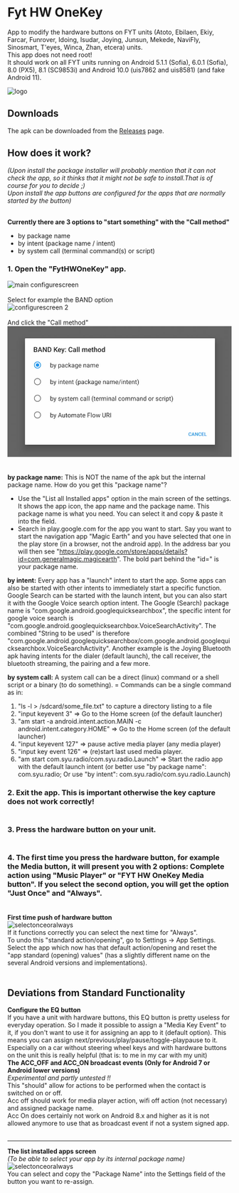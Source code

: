 # Fyt HW OneKey
App to modify the hardware buttons on FYT units (Atoto, Ebilaen, Ekiy, Farcar, Funrover, Idoing, Isudar, Joying, Junsun, Mekede, NaviFly, Sinosmart, T'eyes, Winca, Zhan, etcera) units.<br>
This app does not need root!<br>
It should work on all FYT units running on Android 5.1.1 (Sofia), 6.0.1 (Sofia), 8.0 (PX5), 8.1 (SC9853i) and Android 10.0 (uis7862 and uis8581) (and fake Android 11).

![logo](https://github.com/hvdwolf/FytHWOneKey/blob/master/images/logo.png)
## Downloads
The apk can be downloaded from the [Releases](https://github.com/hvdwolf/FytHWOneKey/releases) page.

## How does it work?
*(Upon install the package installer will probably mention that it can not check the app, so it thinks that it might not be safe to install.That is of course for you to decide ;)<br>Upon install the app buttons are configured for the apps that are normally started by the button)*<br><br>

**Currently there are 3 options to "start something" with the "Call method"**
 - by package name
 - by intent (package name / intent)
 - by system call (terminal command(s) or script)

### 1. Open the "FytHWOneKey" app.<br>
![main configurescreen](https://github.com/hvdwolf/FytHWOneKey/blob/master/images/configurescreen.jpg)<br><br>
Select for example the BAND option<br>
![configurescreen 2](https://github.com/hvdwolf/FytHWOneKey/blob/master/images/configurescreen-2.jpg)<br><br>
And click the "Call method"<br>
![configurescreen 3](https://github.com/hvdwolf/FytHWOneKey/blob/master/images/configurescreen-3.jpg)<br><br><br>
**by package name:** This is NOT the name of the apk but the internal package name. 
How do you get this "package name"?
 - Use the "List all Installed apps" option in the main screen of the settings. It shows the app icon, the app name and the package name. This package name is what you need. You can select it and copy & paste it into the field.
 - Search in play.google.com for the app you want to start. Say you want to start the navigation app "Magic Earth" and you have selected that one in the play store (in a browser, not the android app). In the address bar you will then see "https://play.google.com/store/apps/details?id=com.generalmagic.magicearth". The bold part behind the "id=" is your package name.

**by intent:** Every app has a "launch" intent to start the app. Some apps can also be started with other intents to immediately start a specific function. Google Search can be started with the launch intent, but you can also start it with the Google Voice search option intent. The Google (Search) package name is "com.google.android.googlequicksearchbox", the specific intent for google voice search is "com.google.android.googlequicksearchbox.VoiceSearchActivity". The combined "String to be used" is therefore "com.google.android.googlequicksearchbox/com.google.android.googlequicksearchbox.VoiceSearchActivity".
Another example is the Joying Bluetooth apk having intents for the dialer (default launch), the call receiver, the bluetooth streaming, the pairing and a few more.

**by system call:** A system call can be a direct (linux) command or a shell script or a binary (to do something).
= Commands can be a single command as in:
 1. "ls -l > /sdcard/some_file.txt" to capture a directory listing to a file
 2. "input keyevent 3" => Go to the Home screen (of the default launcher)
 3. "am start -a android.intent.action.MAIN -c android.intent.category.HOME" => Go to the Home screen (of the default launcher)
 4. "input keyevent 127" => pause active media player (any media player)
 5. "input key event 126" => (re)start last used media player.
 6. "am start com.syu.radio/com.syu.radio.Launch" => Start the radio app with the default launch intent (or better use "by package name": com.syu.radio; Or use "by intent": com.syu.radio/com.syu.radio.Launch)
 
 
### 2. Exit the app. This is important otherwise the key capture does not work correctly!<br><br>
### 3. Press the hardware button on your unit.<br><br>
### 4. The first time you press the hardware button, for example the Media button, it will present you with 2 options: Complete action using "Music Player" or "FYT HW OneKey Media button". If you select the second option, you will get the option "Just Once" and "Always".<br><br>
**First time push of hardware button**<br>
![selectonceoralways](https://github.com/hvdwolf/FytHWOneKey/blob/master/images/selectoncealways.jpg)
<br>If it functions correctly you can select the next time for "Always".<br>
To undo this "standard action/opening", go to Settings -> App Settings. Select the app which now has that default action/opening and reset the "app standard (opening) values" (has a slightly different name on the several Android versions and implementations).
<br><br>
## Deviations from Standard Functionality
**Configure the EQ button**<br>
If you have a unit with hardware buttons, this EQ button is pretty useless for everyday operation. So I made it possible to assign a "Media Key Event" to it, if you don't want to use it for assigning an app to it (default option). This means you can assign next/previous/play/pause/toggle-playpause to it. Especially on a car without steering wheel keys and with hardware buttons on the unit this is really helpful (that is: to me in my car with my unit)
<br>**The ACC_OFF and ACC_ON broadcast events (Only for Android 7 or Android lower versions)**<br>
*Experimental and partly untested !!*<br>
This "should" allow for actions to be performed when the contact is switched on or off.<br> Acc off should work for media player action, wifi off action (not necessary) and assigned package name.<br> Acc On does certainly not work on Android 8.x and higher as it is not allowed anymore to use that as broadcast event if not a system signed app.
<br><br>

___
**The list installed apps screen**<br>
*(To be able to select your app by its internal package name)*<br>
![selectonceoralways](https://github.com/hvdwolf/FytHWOneKey/blob/master/images/listinstalledapps.jpg)
<br>You can select and copy the "Package Name" into the Settings field of the button you want to re-assign.

